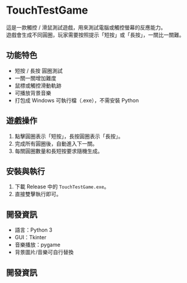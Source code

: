 # TouchTestGame

這是一款觸控 / 滑鼠測試遊戲，用來測試電腦或觸控螢幕的反應能力。  
遊戲會生成不同圓圈，玩家需要按照提示「短按」或「長按」，一關比一關難。

## 功能特色
- 短按 / 長按 圓圈測試
- 一關一關增加難度
- 鼠標或觸控滑動軌跡
- 可播放背景音樂
- 打包成 Windows 可執行檔（.exe），不需安裝 Python

## 遊戲操作
1. 點擊圓圈表示「短按」，長按圓圈表示「長按」。
2. 完成所有圓圈後，自動進入下一關。
3. 每關圓圈數量和長短按要求隨機生成。

## 安裝與執行
1. 下載 Release 中的 `TouchTestGame.exe`。
2. 直接雙擊執行即可。

## 開發資訊
- 語言：Python 3
- GUI：Tkinter
- 音樂播放：pygame
- 背景圖片/音樂可自行替換

## 開發資訊
